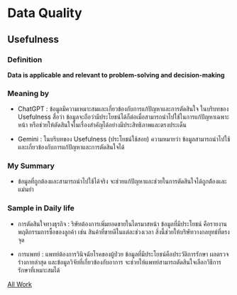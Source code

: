 # Data Quality

## Usefulness

### Definition

**Data is applicable and relevant to problem-solving and decision-making**

### Meaning by

- ChatGPT : ข้อมูลมีความเหมาะสมและเกี่ยวข้องกับการแก้ปัญหาและการตัดสินใจ ในบริบทของ Usefulness สื่อว่า ข้อมูลจะถือว่ามีประโยชน์ได้ก็ต่อเมื่อสามารถนำไปใช้ในการแก้ปัญหาเฉพาะหน้า หรือช่วยให้ตัดสินใจในเรื่องสำคัญได้อย่างมีประสิทธิภาพและตรงประเด็น

- Gemini : ในบริบทของ Usefulness (ประโยชน์ใช้สอย) ความหมายว่า ข้อมูลสามารถนำไปใช้และเกี่ยวข้องกับการแก้ปัญหาและการตัดสินใจได้

### My Summary

-  ข้อมูลที่ถูกต้องและสามารถนำไปใช้ได้จริง จะช่วยแก้ปัญหาและช่วยในการตัดสินใจได้ถูกต้้องและแม่นยำ

### Sample in Daily life 

- การตัดสินใจทางธุรกิจ : ริษัทต้องการเพิ่มยอดขายในไตรมาสหน้า ข้อมูลที่มีประโยชน์ คือรายงานพฤติกรรมการซื้อของลูกค้า เช่น สินค้าที่ขายดีในแต่ละช่วงเวลา สิ่งนี้ช่วยให้บริษัทวางกลยุทธ์ที่ตรงจุด

- การแพทย์ : แพทย์ต้องการวินิจฉัยโรคของผู้ป่วย ข้อมูลที่มีประโยชน์คือประวัติการรักษา ผลตรวจร่างกายล่าสุด และข้อมูลวิจัยที่เกี่ยวข้องกับอาการ จะช่วยให้แพทย์สามารถตัดสินใจเลือกวิธีการรักษาที่เหมาะสมได้

<a href= "/all-work.md"> All Work </a>
